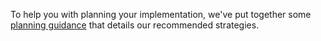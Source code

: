 To help you with planning your implementation, we've put together some [planning guidance]() that details our recommended strategies.
